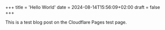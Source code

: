 +++
title = 'Hello World'
date = 2024-08-14T15:56:09+02:00
draft = false
+++

This is a test blog post on the Cloudflare Pages test page.
